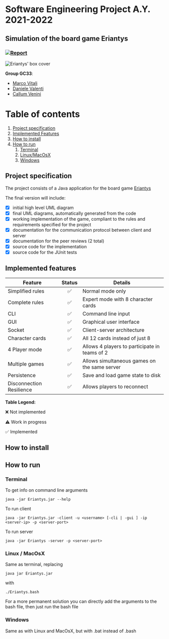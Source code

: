 # Software Engineering Project A.Y. 2021-2022

## Simulation of the board game Eriantys 

### [![Report](https://github.com/Callum-Venini/ing-sw-2022-vitali-valenti-venini/actions/workflows/report.yml/badge.svg)](https://github.com/Callum-Venini/ing-sw-2022-vitali-valenti-venini/actions/workflows/report.yml)

<img src="https://www.craniocreations.it/wp-content/uploads/2021/06/Eriantys_scatolaFrontombra-300x300.png" alt="Eriantys' box cover">



**Group GC33**:
- [Marco Vitali](https://github.com/MarcoVitali0)
- [Daniele Valenti](https://github.com/danielevalenti)
- [Callum Venini](https://github.com/Callum-Venini)

# Table of contents

1. [Project specification](#project-specification)
2. [Implemented Features](#implemented-features)
3. [How to install](#how-to-install)
4. [How to run](#how-to-run)
   1. [Terminal](#terminal)
   2. [Linux/MacOsX](#linux--macosx)
   3. [Windows](#windows)

## Project specification

The project consists of a Java application for the board game [Eriantys](https://www.craniocreations.it/prodotto/eriantys/)

The final version will include:
- [x] initial high level UML diagram
- [x] final UML diagrams, automatically generated from the code
- [x] working implementation of the game, compliant to the rules and requirements specified for the project
- [x] documentation for the communication protocol between client and server
- [x] documentation for the peer reviews (2 total)
- [x] source code for the implementation
- [x] source code for the JUnit tests

## Implemented features

| Feature                  |       Status       | Details                                       |
|--------------------------|:------------------:|-----------------------------------------------|
| Simplified rules         | :white_check_mark: | Normal mode only                              |
| Complete rules           | :white_check_mark: | Expert mode with 8 character cards            |
| CLI                      | :white_check_mark: | Command line input                            |
| GUI                      | :white_check_mark: | Graphical user interface                      |
| Socket                   | :white_check_mark: | Client-server architecture                    |
| Character cards          | :white_check_mark: | All 12 cards instead of just 8                |
| 4 Player mode            | :white_check_mark: | Allows 4 players to participate in teams of 2 |
| Multiple games           | :white_check_mark: | Allows simultaneous games on the same server  |
| Persistence              | :white_check_mark: | Save and load game state to disk              |
| Disconnection Resilience | :white_check_mark: | Allows players to reconnect                   |

**Table Legend:**

:x: Not implemented

:warning: Work in progress

:white_check_mark: Implemented

## How to install

## How to run

### Terminal
    
To get info on command line arguments

    java -jar Eriantys.jar --help

To run client

    java -jar Eriantys.jar -client -u <username> [-cli | -gui ] -ip <server-ip> -p <server-port>

To run server

    java -jar Eriantys -server -p <server-port>

### Linux / MacOsX
   
Same as terminal, replacing

    java jar Eriantys.jar

with

    ./Eriantys.bash

For a more permanent solution you can directly add the arguments to the bash file, then just run the bash file

### Windows

Same as with Linux and MacOsX, but with .bat instead of .bash